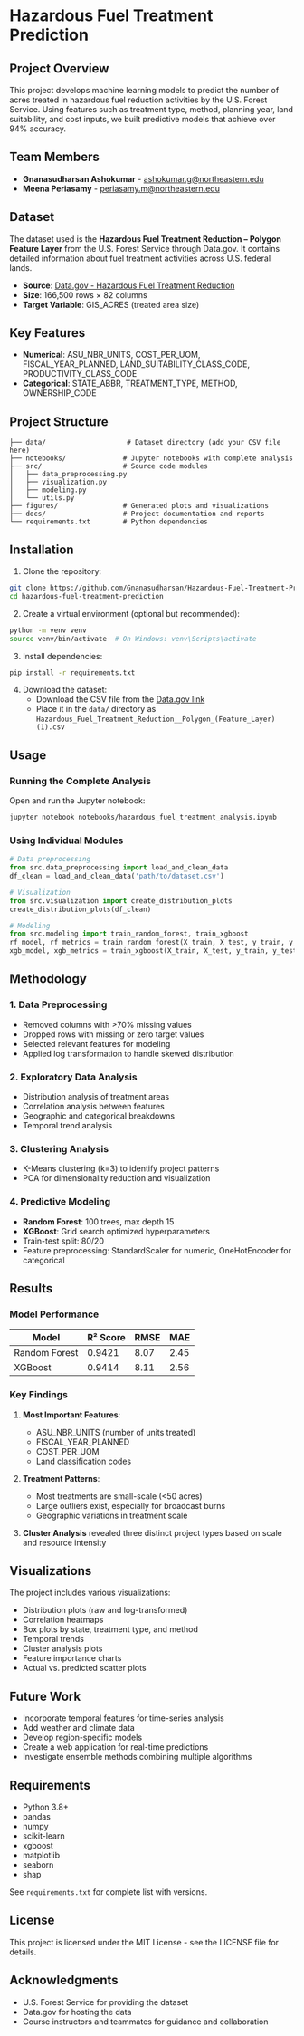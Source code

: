 # Hazardous Fuel Treatment Prediction

## Project Overview
This project develops machine learning models to predict the number of acres treated in hazardous fuel reduction activities by the U.S. Forest Service. Using features such as treatment type, method, planning year, land suitability, and cost inputs, we built predictive models that achieve over 94% accuracy.

## Team Members
- **Gnanasudharsan Ashokumar** - ashokumar.g@northeastern.edu
- **Meena Periasamy** - periasamy.m@northeastern.edu

## Dataset
The dataset used is the **Hazardous Fuel Treatment Reduction – Polygon Feature Layer** from the U.S. Forest Service through Data.gov. It contains detailed information about fuel treatment activities across U.S. federal lands.

- **Source**: [Data.gov - Hazardous Fuel Treatment Reduction](https://catalog.data.gov/dataset/hazardous-fuel-treatment-reduction-polygon-feature-layer-9c557)
- **Size**: 166,500 rows × 82 columns
- **Target Variable**: GIS_ACRES (treated area size)

## Key Features
- **Numerical**: ASU_NBR_UNITS, COST_PER_UOM, FISCAL_YEAR_PLANNED, LAND_SUITABILITY_CLASS_CODE, PRODUCTIVITY_CLASS_CODE
- **Categorical**: STATE_ABBR, TREATMENT_TYPE, METHOD, OWNERSHIP_CODE

## Project Structure
```
├── data/                    # Dataset directory (add your CSV file here)
├── notebooks/              # Jupyter notebooks with complete analysis
├── src/                    # Source code modules
│   ├── data_preprocessing.py
│   ├── visualization.py
│   ├── modeling.py
│   └── utils.py
├── figures/                # Generated plots and visualizations
├── docs/                   # Project documentation and reports
└── requirements.txt        # Python dependencies
```

## Installation

1. Clone the repository:
```bash
git clone https://github.com/Gnanasudharsan/Hazardous-Fuel-Treatment-Prediction.git
cd hazardous-fuel-treatment-prediction
```

2. Create a virtual environment (optional but recommended):
```bash
python -m venv venv
source venv/bin/activate  # On Windows: venv\Scripts\activate
```

3. Install dependencies:
```bash
pip install -r requirements.txt
```

4. Download the dataset:
   - Download the CSV file from the [Data.gov link](https://catalog.data.gov/dataset/hazardous-fuel-treatment-reduction-polygon-feature-layer-9c557)
   - Place it in the `data/` directory as `Hazardous_Fuel_Treatment_Reduction__Polygon_(Feature_Layer)(1).csv`

## Usage

### Running the Complete Analysis
Open and run the Jupyter notebook:
```bash
jupyter notebook notebooks/hazardous_fuel_treatment_analysis.ipynb
```

### Using Individual Modules
```python
# Data preprocessing
from src.data_preprocessing import load_and_clean_data
df_clean = load_and_clean_data('path/to/dataset.csv')

# Visualization
from src.visualization import create_distribution_plots
create_distribution_plots(df_clean)

# Modeling
from src.modeling import train_random_forest, train_xgboost
rf_model, rf_metrics = train_random_forest(X_train, X_test, y_train, y_test)
xgb_model, xgb_metrics = train_xgboost(X_train, X_test, y_train, y_test)
```

## Methodology

### 1. Data Preprocessing
- Removed columns with >70% missing values
- Dropped rows with missing or zero target values
- Selected relevant features for modeling
- Applied log transformation to handle skewed distribution

### 2. Exploratory Data Analysis
- Distribution analysis of treatment areas
- Correlation analysis between features
- Geographic and categorical breakdowns
- Temporal trend analysis

### 3. Clustering Analysis
- K-Means clustering (k=3) to identify project patterns
- PCA for dimensionality reduction and visualization

### 4. Predictive Modeling
- **Random Forest**: 100 trees, max depth 15
- **XGBoost**: Grid search optimized hyperparameters
- Train-test split: 80/20
- Feature preprocessing: StandardScaler for numeric, OneHotEncoder for categorical

## Results

### Model Performance
| Model | R² Score | RMSE | MAE |
|-------|----------|------|-----|
| Random Forest | 0.9421 | 8.07 | 2.45 |
| XGBoost | 0.9414 | 8.11 | 2.56 |

### Key Findings
1. **Most Important Features**:
   - ASU_NBR_UNITS (number of units treated)
   - FISCAL_YEAR_PLANNED
   - COST_PER_UOM
   - Land classification codes

2. **Treatment Patterns**:
   - Most treatments are small-scale (<50 acres)
   - Large outliers exist, especially for broadcast burns
   - Geographic variations in treatment scale

3. **Cluster Analysis** revealed three distinct project types based on scale and resource intensity

## Visualizations
The project includes various visualizations:
- Distribution plots (raw and log-transformed)
- Correlation heatmaps
- Box plots by state, treatment type, and method
- Temporal trends
- Cluster analysis plots
- Feature importance charts
- Actual vs. predicted scatter plots

## Future Work
- Incorporate temporal features for time-series analysis
- Add weather and climate data
- Develop region-specific models
- Create a web application for real-time predictions
- Investigate ensemble methods combining multiple algorithms

## Requirements
- Python 3.8+
- pandas
- numpy
- scikit-learn
- xgboost
- matplotlib
- seaborn
- shap

See `requirements.txt` for complete list with versions.

## License
This project is licensed under the MIT License - see the LICENSE file for details.

## Acknowledgments
- U.S. Forest Service for providing the dataset
- Data.gov for hosting the data
- Course instructors and teammates for guidance and collaboration
